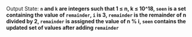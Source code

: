 Output State: **`n` and `k` are integers such that 1 ≤ n, k ≤ 10^18, `seen` is a set containing the value of `remainder`, `i` is 3, `remainder` is the remainder of n divided by 2, `remainder` is assigned the value of n % i, `seen` contains the updated set of values after adding `remainder`**